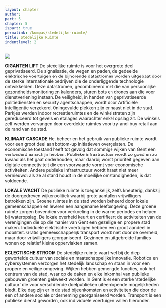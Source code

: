 ```yaml
---
layout: chapter
author: 
part: 5
chapter: 5
ispart: true
permalink: /kompas/stedelijke-ruimte/
title: Stedelijke Ruimte
indentlevel: 2
---
```


<a href="{{ site.baseurl }}/images/Ruimte.jpg" data-lightbox="Ruimte"><img src="{{ site.baseurl }}/images/Ruimte.jpg"></a>

**GIGANTEN LIFT** De stedelijke ruimte is voor het overgrote deel geprivatiseerd. De signalisatie, de wegen en paden, de gedeelde elektrische voertuigen en de bijhorende datastromen worden uitgebaat door de sterke internationale bedrijven die de onderliggende technologie ontwikkelden. Deze datastromen, gecombineerd met die van persoonlijke gezondheidsmonitoring en kalenders, sturen bots en drones aan die voor dienstverlening instaan. De veiligheid, in handen van geprivatiseerde politiediensten en security agentschappen, wordt door Artificiële Intelligentie verzekerd. Oningevulde plekken zijn er haast niet in de stad. Parkjes werden indoor recreatieruimtes en de winkelstraten zijn gereduceerd tot gevels en etalages waarachter enkel opslag zit. De winkels zelf werden vervangen door overdekte ruimtes voor try-and-buy retail aan de rand van de stad.

**KLIMAAT CASCADE** Het beheer en het gebruik van publieke ruimte wordt voor een groot deel aan bottom-up initiatieven overgelaten. De economische toestand heeft tot gevolg dat sommige wijken van Gent een verloederd aanschijn hebben. Publieke infrastructuur wordt zo goed en zo kwaad als het gaat onderhouden, maar daarbij wordt prioriteit gegeven aan digitale connectiviteit die een voorwaarde vormt voor economische activiteiten. Andere publieke infrastructuur wordt haast niet meer vernieuwd: als ze al stand houdt in de moeilijke omstandigheden, is dat voldoende.

**LOKALE WACHT** De publieke ruimte is toegankelijk, zelfs kneuterig, dankzij de doorgedreven wijkenpolitiek waarbij grote aantallen vrijwilligers betrokken zijn. Groene ruimtes in de stad worden beheerd door lokale gemeenschappen en leveren een aangename leefomgeving. Deze groene ruimte zorgen bovendien voor verkoeling in de warme periodes en helpen bij wateropslag. De lokale overheid keurt en certifieert de activiteiten van de verenigingen die op die manier van Gent een gezellige en propere stad maken. Individuele elektrische voertuigen hebben een groot aandeel in mobiliteit. Gratis gemeenschappelijk transport wordt niet door de overheid, maar door vrijwilligers georganiseerd. Gezinnen en uitgebreide families wonen op relatief kleine oppervlakten samen. 

**ECLECTISCHE STROOM** De stedelijke ruimte vaart wel bij de diep gewortelde cultuur van sociale en maatschappelijke innovatie. Robotica en cybersystemen verzorgen het stedelijk landschap en staan in voor een propere en veilige omgeving. Wijken hebben gemengde functies, ook het centrum van de stad, waar op de daken en elke inkomhal van publieke gebouwen groenten gekweekt worden. In Gent is er een sterke ‘stedelijke cultuur’ die voor verschillende doelpublieken uiteenlopende mogelijkheden biedt. Elke dag zijn er in de stad bijeenkomsten en activiteiten die door de een of andere sociale onderneming georganiseerd worden. Transport is een publieke dienst geworden, ook individuele voertuigen vallen hieronder. 

